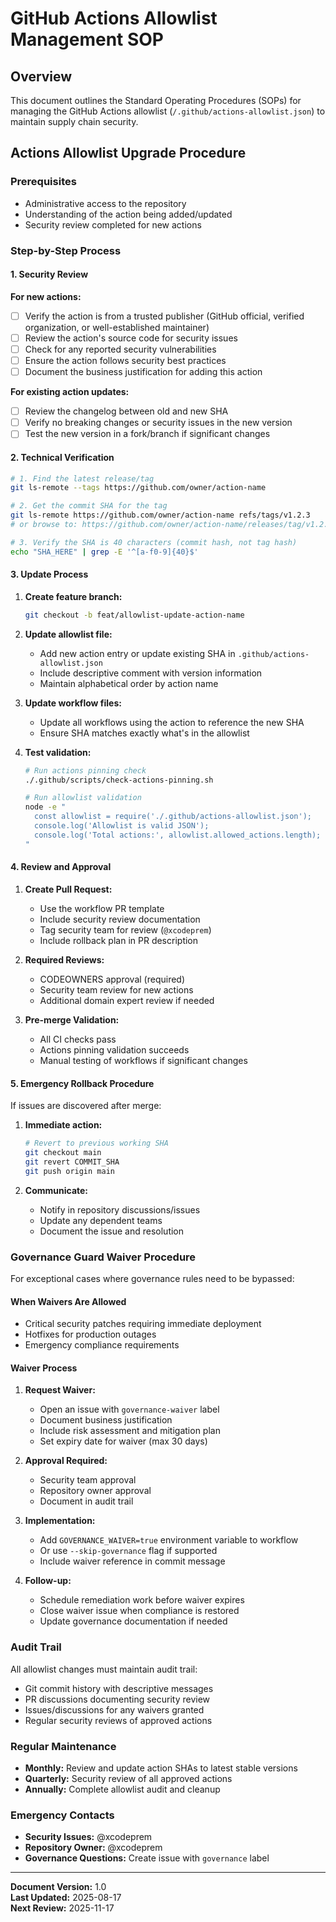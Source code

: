 # GitHub Actions Allowlist Management SOP

## Overview

This document outlines the Standard Operating Procedures (SOPs) for managing the GitHub Actions allowlist (`/.github/actions-allowlist.json`) to maintain supply chain security.

## Actions Allowlist Upgrade Procedure

### Prerequisites

- Administrative access to the repository
- Understanding of the action being added/updated
- Security review completed for new actions

### Step-by-Step Process

#### 1. Security Review

**For new actions:**

- [ ] Verify the action is from a trusted publisher (GitHub official, verified organization, or well-established maintainer)
- [ ] Review the action's source code for security issues
- [ ] Check for any reported security vulnerabilities
- [ ] Ensure the action follows security best practices
- [ ] Document the business justification for adding this action

**For existing action updates:**

- [ ] Review the changelog between old and new SHA
- [ ] Verify no breaking changes or security issues in the new version
- [ ] Test the new version in a fork/branch if significant changes

#### 2. Technical Verification

```bash
# 1. Find the latest release/tag
git ls-remote --tags https://github.com/owner/action-name

# 2. Get the commit SHA for the tag
git ls-remote https://github.com/owner/action-name refs/tags/v1.2.3
# or browse to: https://github.com/owner/action-name/releases/tag/v1.2.3

# 3. Verify the SHA is 40 characters (commit hash, not tag hash)
echo "SHA_HERE" | grep -E '^[a-f0-9]{40}$'
```

#### 3. Update Process

1. **Create feature branch:**

   ```bash
   git checkout -b feat/allowlist-update-action-name
   ```

2. **Update allowlist file:**
   - Add new action entry or update existing SHA in `.github/actions-allowlist.json`
   - Include descriptive comment with version information
   - Maintain alphabetical order by action name

3. **Update workflow files:**
   - Update all workflows using the action to reference the new SHA
   - Ensure SHA matches exactly what's in the allowlist

4. **Test validation:**

   ```bash
   # Run actions pinning check
   ./.github/scripts/check-actions-pinning.sh
   
   # Run allowlist validation
   node -e "
     const allowlist = require('./.github/actions-allowlist.json');
     console.log('Allowlist is valid JSON');
     console.log('Total actions:', allowlist.allowed_actions.length);
   "
   ```

#### 4. Review and Approval

1. **Create Pull Request:**
   - Use the workflow PR template
   - Include security review documentation
   - Tag security team for review (`@xcodeprem`)
   - Include rollback plan in PR description

2. **Required Reviews:**
   - CODEOWNERS approval (required)
   - Security team review for new actions
   - Additional domain expert review if needed

3. **Pre-merge Validation:**
   - All CI checks pass
   - Actions pinning validation succeeds
   - Manual testing of workflows if significant changes

#### 5. Emergency Rollback Procedure

If issues are discovered after merge:

1. **Immediate action:**

   ```bash
   # Revert to previous working SHA
   git checkout main
   git revert COMMIT_SHA
   git push origin main
   ```

2. **Communicate:**
   - Notify in repository discussions/issues
   - Update any dependent teams
   - Document the issue and resolution

### Governance Guard Waiver Procedure

For exceptional cases where governance rules need to be bypassed:

#### When Waivers Are Allowed

- Critical security patches requiring immediate deployment
- Hotfixes for production outages
- Emergency compliance requirements

#### Waiver Process

1. **Request Waiver:**
   - Open an issue with `governance-waiver` label
   - Document business justification
   - Include risk assessment and mitigation plan
   - Set expiry date for waiver (max 30 days)

2. **Approval Required:**
   - Security team approval
   - Repository owner approval
   - Document in audit trail

3. **Implementation:**
   - Add `GOVERNANCE_WAIVER=true` environment variable to workflow
   - Or use `--skip-governance` flag if supported
   - Include waiver reference in commit message

4. **Follow-up:**
   - Schedule remediation work before waiver expires
   - Close waiver issue when compliance is restored
   - Update governance documentation if needed

### Audit Trail

All allowlist changes must maintain audit trail:

- Git commit history with descriptive messages
- PR discussions documenting security review
- Issues/discussions for any waivers granted
- Regular security reviews of approved actions

### Regular Maintenance

- **Monthly:** Review and update action SHAs to latest stable versions
- **Quarterly:** Security review of all approved actions
- **Annually:** Complete allowlist audit and cleanup

### Emergency Contacts

- **Security Issues:** @xcodeprem
- **Repository Owner:** @xcodeprem
- **Governance Questions:** Create issue with `governance` label

---

**Document Version:** 1.0  
**Last Updated:** 2025-08-17  
**Next Review:** 2025-11-17
